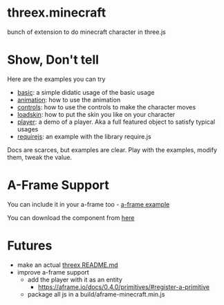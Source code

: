 threex.minecraft
================

bunch of extension to do minecraft character in three.js


# Show, Don't tell
Here are the examples you can try

* [basic](https://jeromeetienne.github.io/threex.minecraft.js/examples/basic.html): a simple didatic usage of the basic usage
* [animation](https://jeromeetienne.github.io/threex.minecraft.js/examples/animation.html): how to use the animation
* [controls](https://jeromeetienne.github.io/threex.minecraft.js/examples/controls.html): how to use the controls to make the character moves
* [loadskin](https://jeromeetienne.github.io/threex.minecraft.js/examples/loadskin.html): how to put the skin you like on your character
* [player](https://jeromeetienne.github.io/threex.minecraft.js/examples/player.html): a demo of a player. Aka a full featured object to satisfy typical usages
* [requirejs](https://jeromeetienne.github.io/threex.minecraft.js/examples/requirejs.html): an example with the library require.js

Docs are scarces, but examples are clear. Play with the examples, modify them, tweak the value. 

# A-Frame Support
You can include it in your a-frame too - [a-frame example](https://jeromeetienne.github.io/threex.minecraft.js/a-frame/examples/aframe-minecraft.html)

You can download the component from [here](https://jeromeetienne.github.io/threex.minecraft.js/a-frame/aframe-minecraft.js)

# Futures
- make an actual [threex README.md](https://github.com/jeromeetienne/threex.sample/blob/master/README.md)
- improve a-frame support
  - add the player with it as an entity
    - https://aframe.io/docs/0.4.0/primitives/#register-a-primitive
  - package all js in a build/aframe-minecraft.min.js
